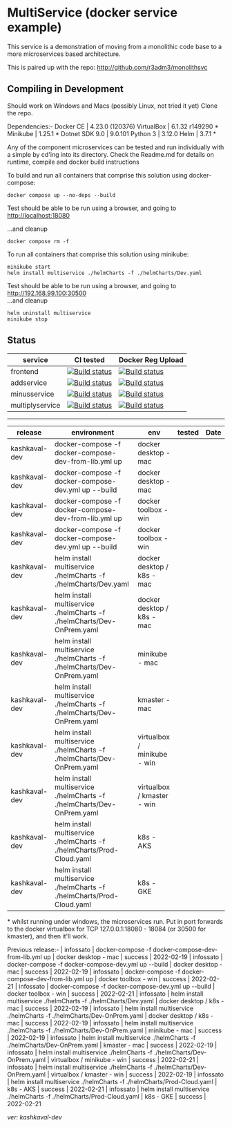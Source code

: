 # MultiService (docker service example)

This service is a demonstration of moving from a monolithic code base to a more microservices based architecture.

This is paired up with the repo: <http://github.com/r3adm3/monolithsvc>

## Compiling in Development

Should work on Windows and Macs (possibly Linux, not tried it yet)
Clone the repo.

Dependencies:-
Docker CE | 4.23.0 (120376) 
VirtualBox | 6.1.32 r149290 *
Minikube | 1.25.1 * 
Dotnet SDK 9.0 | 9.0.101
Python 3 | 3.12.0
Helm | 3.7.1 * 

Any of the component microservices can be tested and run individually with a simple by cd'ing into its directory. Check the Readme.md for details on runtime, compile and docker build instructions

To build and run all containers that comprise this solution using docker-compose:

```docker
docker compose up --no-deps --build
```

Test should be able to be run using a browser, and going to <http://localhost:18080>  

...and cleanup

```docker
docker compose rm -f  
```

To run all containers that comprise this solution using minikube:

```kubectl
minikube start
helm install multiservice ./helmCharts -f ./helmCharts/Dev.yaml
```

Test should be able to be run using a browser, and going to <http://192.168.99.100:30500>  
...and cleanup

```kubectl
helm uninstall multiservice
minikube stop
```

## Status

| service | CI tested | Docker Reg Upload |
| ----------- | ----------- | ----------- |
| frontend |[![Build status](https://techfrontier.visualstudio.com/dockerOrchestrationExperiment/_apis/build/status/multiservice/frontend/compile%20%26%20test%20(frontend%20only))](https://techfrontier.visualstudio.com/dockerOrchestrationExperiment/_build/latest?definitionId=22)| [![Build status](https://techfrontier.visualstudio.com/dockerOrchestrationExperiment/_apis/build/status/multiservice/frontend/docker%20build%20(frontEnd%20only))](https://techfrontier.visualstudio.com/dockerOrchestrationExperiment/_build/latest?definitionId=19) | [![Build status](https://techfrontier.visualstudio.com/dockerOrchestrationExperiment/_apis/build/status/multiservice/frontend/docker%20build%20(frontEnd%20only))](https://techfrontier.visualstudio.com/dockerOrchestrationExperiment/_build/latest?definitionId=19)
| addservice |[![Build status](https://techfrontier.visualstudio.com/dockerOrchestrationExperiment/_apis/build/status/multiservice/addservice/compile%20%26%20test%20(add%20only))](https://techfrontier.visualstudio.com/dockerOrchestrationExperiment/_build/latest?definitionId=15)| [![Build status](https://techfrontier.visualstudio.com/dockerOrchestrationExperiment/_apis/build/status/multiservice/addservice/docker%20build%20(add%20only))](https://techfrontier.visualstudio.com/dockerOrchestrationExperiment/_build/latest?definitionId=16)
| minusservice |[![Build status](https://techfrontier.visualstudio.com/dockerOrchestrationExperiment/_apis/build/status/multiservice/minusservice/compile%20%26%20test%20(minus%20only))](https://techfrontier.visualstudio.com/dockerOrchestrationExperiment/_build/latest?definitionId=20)| [![Build status](https://techfrontier.visualstudio.com/dockerOrchestrationExperiment/_apis/build/status/multiservice/minusservice/docker%20build%20(minus%20only))](https://techfrontier.visualstudio.com/dockerOrchestrationExperiment/_build/latest?definitionId=17)
| multiplyservice |[![Build status](https://techfrontier.visualstudio.com/dockerOrchestrationExperiment/_apis/build/status/multiservice/multiplyservice/compile%20%26%20test%20(multiply%20only))](https://techfrontier.visualstudio.com/dockerOrchestrationExperiment/_build/latest?definitionId=21) | [![Build status](https://techfrontier.visualstudio.com/dockerOrchestrationExperiment/_apis/build/status/multiservice/multiplyservice/docker%20build%20(multiply%20only))](https://techfrontier.visualstudio.com/dockerOrchestrationExperiment/_build/latest?definitionId=18) |  

---  

| release | environment | env | tested | Date
| ----------- | ----------- | ----------- | ----------- | ----------- |
| kashkaval-dev | docker-compose -f docker-compose-dev-from-lib.yml up | docker desktop - mac |  | 
| kashkaval-dev | docker-compose -f docker-compose-dev.yml up --build | docker desktop - mac |  | 
| kashkaval-dev | docker-compose -f docker-compose-dev-from-lib.yml up | docker toolbox - win |  | 
| kashkaval-dev | docker-compose -f docker-compose-dev.yml up --build | docker toolbox - win |  | 
| kashkaval-dev | helm install multiservice ./helmCharts -f ./helmCharts/Dev.yaml | docker desktop / k8s - mac |  | 
| kashkaval-dev | helm install multiservice ./helmCharts -f ./helmCharts/Dev-OnPrem.yaml | docker desktop / k8s - mac |  | 
| kashkaval-dev | helm install multiservice ./helmCharts -f ./helmCharts/Dev-OnPrem.yaml | minikube - mac |  | 
| kashkaval-dev | helm install multiservice ./helmCharts -f ./helmCharts/Dev-OnPrem.yaml | kmaster - mac |  | 
| kashkaval-dev | helm install multiservice ./helmCharts -f ./helmCharts/Dev-OnPrem.yaml | virtualbox / minikube - win |  | 
| kashkaval-dev | helm install multiservice ./helmCharts -f ./helmCharts/Dev-OnPrem.yaml | virtualbox / kmaster - win |  | 
| kashkaval-dev | helm install multiservice ./helmCharts -f ./helmCharts/Prod-Cloud.yaml | k8s - AKS |  | 
| kashkaval-dev | helm install multiservice ./helmCharts -f ./helmCharts/Prod-Cloud.yaml  | k8s - GKE |  | 
  
&ast; whilst running under windows, the microservices run. Put in port forwards to the docker virtualbox for TCP 127.0.0.1:18080 - 18084 (or 30500 for kmaster), and then it'll work.

Previous release:-
| infossato | docker-compose -f docker-compose-dev-from-lib.yml up | docker desktop - mac | success | 2022-02-19
| infossato | docker-compose -f docker-compose-dev.yml up --build | docker desktop - mac | success | 2022-02-19
| infossato | docker-compose -f docker-compose-dev-from-lib.yml up | docker toolbox - win | success | 2022-02-21
| infossato | docker-compose -f docker-compose-dev.yml up --build | docker toolbox - win | success | 2022-02-21
| infossato | helm install multiservice ./helmCharts -f ./helmCharts/Dev.yaml | docker desktop / k8s - mac | success | 2022-02-19
| infossato | helm install multiservice ./helmCharts -f ./helmCharts/Dev-OnPrem.yaml | docker desktop / k8s - mac | success | 2022-02-19
| infossato | helm install multiservice ./helmCharts -f ./helmCharts/Dev-OnPrem.yaml | minikube - mac | success | 2022-02-19
| infossato | helm install multiservice ./helmCharts -f ./helmCharts/Dev-OnPrem.yaml | kmaster - mac | success | 2022-02-19
| infossato | helm install multiservice ./helmCharts -f ./helmCharts/Dev-OnPrem.yaml | virtualbox / minikube - win | success | 2022-02-21 
| infossato | helm install multiservice ./helmCharts -f ./helmCharts/Dev-OnPrem.yaml | virtualbox / kmaster - win | success | 2022-02-19
| infossato | helm install multiservice ./helmCharts -f ./helmCharts/Prod-Cloud.yaml | k8s - AKS | success | 2022-02-21
| infossato | helm install multiservice ./helmCharts -f ./helmCharts/Prod-Cloud.yaml  | k8s - GKE | success | 2022-02-21 

 *ver: kashkaval-dev*